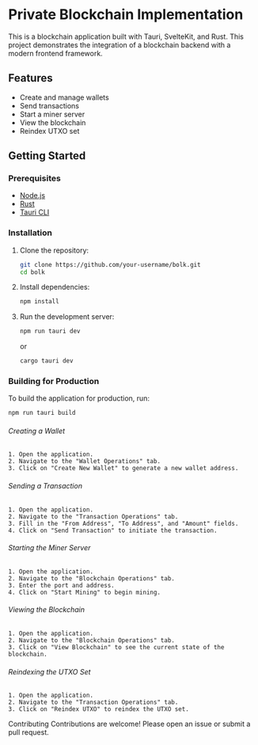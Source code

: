 # Private Blockchain Implementation
This is a blockchain application built with Tauri, SvelteKit, and Rust. This project demonstrates the integration of a blockchain backend with a modern frontend framework.

## Features

- Create and manage wallets
- Send transactions
- Start a miner server
- View the blockchain
- Reindex UTXO set


## Getting Started

### Prerequisites

- [Node.js](https://nodejs.org/)
- [Rust](https://www.rust-lang.org/)
- [Tauri CLI](https://tauri.app/v1/guides/getting-started/prerequisites)

### Installation

1. Clone the repository:
    ```sh
    git clone https://github.com/your-username/bolk.git
    cd bolk
    ```

2. Install dependencies:
    ```sh
    npm install
    ```

3. Run the development server:
    ```sh
    npm run tauri dev
    ```
    or
    ```sh
    cargo tauri dev
    ```

### Building for Production

To build the application for production, run:
```sh
npm run tauri build
```

###### Creating a Wallet
    1. Open the application.
    2. Navigate to the "Wallet Operations" tab.
    3. Click on "Create New Wallet" to generate a new wallet address.
###### Sending a Transaction
    1. Open the application.
    2. Navigate to the "Transaction Operations" tab.
    3. Fill in the "From Address", "To Address", and "Amount" fields.
    4. Click on "Send Transaction" to initiate the transaction.
###### Starting the Miner Server
    1. Open the application.
    2. Navigate to the "Blockchain Operations" tab.
    3. Enter the port and address.
    4. Click on "Start Mining" to begin mining.
###### Viewing the Blockchain
    1. Open the application.
    2. Navigate to the "Blockchain Operations" tab.
    3. Click on "View Blockchain" to see the current state of the blockchain.
###### Reindexing the UTXO Set
    1. Open the application.
    2. Navigate to the "Transaction Operations" tab.
    3. Click on "Reindex UTXO" to reindex the UTXO set.
Contributing
Contributions are welcome! Please open an issue or submit a pull request.
